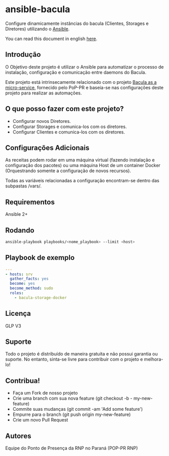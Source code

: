 # ansible-bacula
Configure dinamicamente instâncias do bacula (Clientes, Storages e Diretores) utilizando o [Ansible](https://www.ansible.com/ "Ansible Project").


You can read this document in english [here](https://github.com/PoP-PR/ansible-bacula/blob/master/README-en.md "Read me!").
## Introdução 
O Objetivo deste projeto é utilizar o Ansible para automatizar o processo de instalação, configuração e comunicação entre daemons do Bacula. 


Este projeto está intrinsecamente relacionado com o projeto [Bacula as a micro-service](https://hub.docker.com/r/popprrnp/bacula-dir/ "Bacula on Dockerhub"), fornecido pelo PoP-PR e baseia-se nas configurações deste projeto para realizar as automações.
## O que posso fazer com este projeto?
- Configurar novos Diretores.
- Configurar Storages e comunica-los com os diretores.
- Configurar Clientes e comunica-los com os diretores.
## Configurações Adicionais
As receitas podem rodar em uma máquina virtual (fazendo instalação e configuração dos pacotes) ou uma máquina Host de um container Docker (Orquestrando somente a configuração de novos recursos).

Todas as variáveis relacionadas a configuração encontram-se dentro das subpastas /vars/.
## Requirementos
Ansible 2+
## Rodando
```bash
ansible-playbook playbooks/<nome_playbook> --limit <host>  
```
## Playbook de exemplo
```yml
---
- hosts: srv
  gather_facts: yes
  become: yes
  become_method: sudo
  roles:
    - bacula-storage-docker
```
## Licença 
GLP V3
## Suporte
Todo o projeto é distribuído de maneira gratuita e não possui garantia ou suporte. No entanto, sinta-se livre para contribuir com o projeto e melhora-lo!
## Contribua! 
- Faça um Fork de nosso projeto
- Crie uma branch com sua nova feature (git checkout -b - my-new-feature)
- Commite suas mudanças (git commit -am 'Add some feature')
- Empurre para o branch (git push origin my-new-feature)
- Crie um novo Pull Request
## Autores
Equipe do Ponto de Presença da RNP no Paraná (POP-PR RNP)
